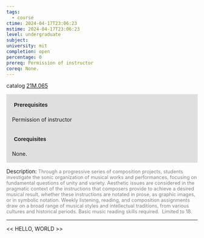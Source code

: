 ```yaml
---
tags:
  - course
ctime: 2024-04-17T23:06:23
mstime: 2024-04-17T23:06:23
level: undergraduate
subject: 
university: mit
completion: open
percentage: 0
prereq: Permission of instructor
coreq: None.
---
```


catalog [21M.065](http://student.mit.edu/catalog/m21Ma.html#21M.065)

<span style="display: block; padding: 15px; background-color: rgb(100, 100, 100, 0.2);"><font id="m_prereq2499_0" style="display: block; font-family: Arial, sans-serif; font-weight: bold; padding: 5px">Prerequisites</font><br><span id="prereq2499_0">Permission of instructor</span></span>
<span style="display: block; padding: 15px; background-color: rgb(100, 100, 100, 0.2);"><font id="m_coreq2499_0" style="display: block; font-family: Arial, sans-serif; font-weight: bold; padding: 5px">Corequisites</font><br><span id="coreq2499_0">None.</span></span>

<font style="">Description:</font>
<font style="color: grey; font-size: 0.8rem;">Through a progressive series of composition projects, students investigate the sonic organization of musical works and performances, focusing on fundamental questions of unity and variety. Aesthetic issues are considered in the pragmatic context of the instructions that composers provide to achieve a desired musical result, whether these instructions are notated in prose, as graphic images, or in symbolic notation. Weekly listening, reading, and composition assignments draw on a broad range of musical styles and intellectual traditions, from various cultures and historical periods. Basic music reading skills required.  Limited to 18.</font>



---

<< HELLO, WORLD >>
